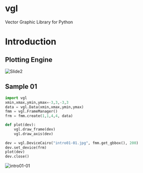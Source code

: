 # vgl
Vector Graphic Library for Python

# Introduction
## Plotting Engine
![Slide2](https://user-images.githubusercontent.com/43251090/229162160-5899a185-4e94-4ea9-90c9-81a33428163b.PNG)

## Sample 01
```Python
import vgl
xmin,xmax,ymin,ymax=-3,3,-3,3
data = vgl.Data(xmin,xmax,ymin,ymax)
fmm = vgl.FrameManager()
frm = fmm.create(1,1,4,4, data)

def plot(dev):
    vgl.draw_frame(dev)
    vgl.draw_axis(dev)
    
dev = vgl.DeviceCairo("intro01-01.jpg", fmm.get_gbbox(), 200)
dev.set_device(frm)
plot(dev)
dev.close()
```
![intro01-01](https://user-images.githubusercontent.com/43251090/229165118-929608e3-734f-4bb9-8b3f-4a4ea5d3cb30.jpg)
